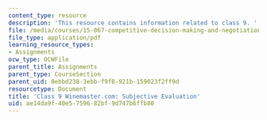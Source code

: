 ```yaml
---
content_type: resource
description: 'This resource contains information related to class 9. '
file: /media/courses/15-067-competitive-decision-making-and-negotiation-spring-2011/ae14da9f40e5759682bf9d747b6ffb80_MIT15_067S11_Cl9_W.com_S_E.pdf
file_type: application/pdf
learning_resource_types:
- Assignments
ocw_type: OCWFile
parent_title: Assignments
parent_type: CourseSection
parent_uid: 0ebbd238-3ebb-f9f8-921b-159023f2ff9d
resourcetype: Document
title: 'Class 9 Winemaster.com: Subjective Evaluation'
uid: ae14da9f-40e5-7596-82bf-9d747b6ffb80
---
```

